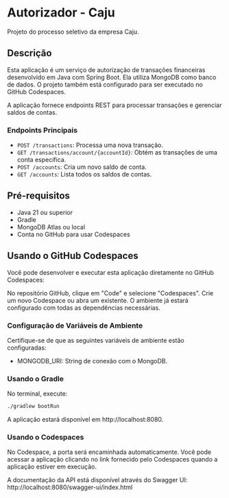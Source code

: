 # Autorizador - Caju
Projeto do processo seletivo da empresa Caju.

## Descrição
Esta aplicação é um serviço de autorização de transações financeiras desenvolvido em Java com Spring Boot. Ela utiliza MongoDB como banco de dados. 
O projeto também está configurado para ser executado no GitHub Codespaces.

A aplicação fornece endpoints REST para processar transações e gerenciar saldos de contas.

### **Endpoints Principais**

- `POST /transactions`: Processa uma nova transação.
- `GET /transactions/account/{accountId}`: Obtém as transações de uma conta específica.
- `POST /accounts`: Cria um novo saldo de conta.
- `GET /accounts`: Lista todos os saldos de contas.

## Pré-requisitos
- Java 21 ou superior
- Gradle
- MongoDB Atlas ou local
- Conta no GitHub para usar Codespaces


## Usando o GitHub Codespaces
Você pode desenvolver e executar esta aplicação diretamente no GitHub Codespaces:

No repositório GitHub, clique em "Code" e selecione "Codespaces".
Crie um novo Codespace ou abra um existente.
O ambiente já estará configurado com todas as dependências necessárias.

### Configuração de Variáveis de Ambiente
Certifique-se de que as seguintes variáveis de ambiente estão configuradas:
 - MONGODB_URI: String de conexão com o MongoDB.

### Usando o Gradle
No terminal, execute:

```bash
./gradlew bootRun
```
A aplicação estará disponível em http://localhost:8080.

### Usando o Codespaces
No Codespace, a porta será encaminhada automaticamente. Você pode acessar a aplicação clicando no link fornecido pelo Codespaces quando a aplicação estiver em execução.

A documentação da API está disponível através do Swagger UI: http://localhost:8080/swagger-ui/index.html





